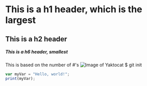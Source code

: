 # This is a h1 header, which is the largest
## This is a h2 header
##### This is a h6 header, smallest
This is based on the number of #'s
![Image of Yaktocat](https://github.com/CNAWebdev/communicate-using-markdown-wayMD/assets/155566963/0de7d327-3138-4e49-821b-d023690d6fa5)
$ git init
``` javascript
var myVar = "Hello, world!";
print(myVar);

```
